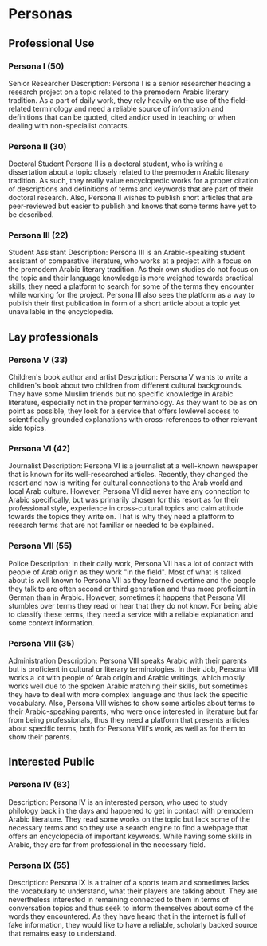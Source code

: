 # Personas

## Professional Use

### Persona I (50)
Senior Researcher
Description: Persona I is a senior researcher heading a research project on a topic related to the premodern Arabic literary tradition. As a part of daily work, they rely heavily on the use of the field-related terminology and need a reliable source of information and definitions that can be quoted, cited and/or used in teaching or when dealing with non-specialist contacts.

### Persona II (30)
Doctoral Student
Persona II is a doctoral student, who is writing a dissertation about a topic closely related to the premodern Arabic literary tradition. As such, they really value encyclopedic works for a proper citation of descriptions and definitions of terms and keywords that are part of their doctoral research. Also, Persona II wishes to publish short articles that are peer-reviewed but easier to publish and knows that some terms have yet to be described.

### Persona III (22)
Student Assistant
Description: Persona III is an Arabic-speaking student assistant of comparative literature, who works at a project with a focus on the premodern Arabic literary tradition. As their own studies do not focus on the topic and their language knowledge is more weighed towards practical skills, they need a platform to search for some of the terms they encounter while working for the project. Persona III also sees the platform as a way to publish their first publication in form of a short article about a topic yet unavailable in the encyclopedia.

## Lay professionals

### Persona V (33)
Children's book author and artist
Description: Persona V wants to write a children's book about two children from different cultural backgrounds. They have some Muslim friends but no specific knowledge in Arabic literature, especially not in the proper terminology. As they want to be as on point as possible, they look for a service that offers lowlevel access to scientifically grounded explanations with cross-references to other relevant side topics.

### Persona VI (42)
Journalist
Description: Persona VI is a journalist at a well-known newspaper that is known for its well-researched articles. Recently, they changed the resort and now is writing for cultural connections to the Arab world and local Arab culture. However, Persona VI did never have any connection to Arabic specifically, but was primarily chosen for this resort as for their professional style, experience in cross-cultural topics and calm attitude towards the topics they write on. That is why they need a platform to research terms that are not familiar or needed to be explained.

### Persona VII (55)
Police
Description: In their daily work, Persona VII has a lot of contact with people of Arab origin as they work "in the field". Most of what is talked about is well known to Persona VII as they learned overtime and the people they talk to are often second or third generation and thus more proficient in German than in Arabic. However, sometimes it happens that Persona VII stumbles over terms they read or hear that they do not know. For being able to classify these terms, they need a service with a reliable explanation and some context information.

### Persona VIII (35)
Administration
Description: Persona VIII speaks Arabic with their parents but is proficient in cultural or literary terminologies. In their Job, Persona VIII works a lot with people of Arab origin and Arabic writings, which mostly works well due to the spoken Arabic matching their skills, but sometimes they have to deal with more complex language and thus lack the specific vocabulary. Also, Persona VIII wishes to show some articles about terms to their Arabic-speaking parents, who were once interested in literature but far from being professionals, thus they need a platform that presents articles about specific terms, both for Persona VIII's work, as well as for them to show their parents.

## Interested Public

### Persona IV (63)
Description: Persona IV is an interested person, who used to study philology back in the days and happened to get in contact with premodern Arabic literature. They read some works on the topic but lack some of the necessary terms and so they use a search engine to find a webpage that offers an encyclopedia of important keywords. While having some skills in Arabic, they are far from professional in the necessary field.

### Persona IX (55)
Description: Persona IX is a trainer of a sports team and sometimes lacks the vocabulary to understand, what their players are talking about. They are nevertheless interested in remaining connected to them in terms of conversation topics and thus seek to inform themselves about some of the words they encountered. As they have heard that in the internet is full of fake information, they would like to have a reliable, scholarly backed source that remains easy to understand.